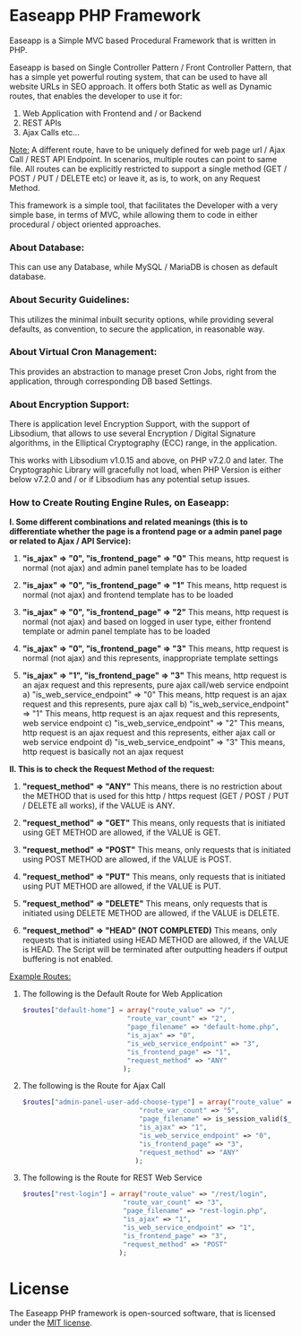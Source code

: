 # Easeapp PHP Framework

Easeapp is a Simple MVC based Procedural Framework that is written in PHP.

Easeapp is based on Single Controller Pattern / Front Controller Pattern, that has a simple yet powerful routing system, that can be used to have all website URLs in SEO approach. It offers both Static as well as Dynamic routes, that enables the developer to use it for:

1. Web Application with Frontend and / or Backend
2. REST APIs
3. Ajax Calls etc...

<u>Note:</u> A different route, have to be uniquely defined for web page url / Ajax Call / REST API Endpoint. In scenarios, multiple routes can point to same file. All routes can be explicitly restricted to support a single method (GET / POST / PUT / DELETE etc) or leave it, as is, to work, on any Request Method.

This framework is a simple tool, that facilitates the Developer with a very simple base, in terms of MVC, while allowing them to code in either procedural / object oriented approaches.

### About Database:
This can use any Database, while MySQL / MariaDB is chosen as default database.

### About Security Guidelines:
This utilizes the minimal inbuilt security options, while providing several defaults, as convention, to secure the application, in reasonable way.

### About Virtual Cron Management:
This provides an abstraction to manage preset Cron Jobs, right from the application, through corresponding DB based Settings.

### About Encryption Support:
There is application level Encryption Support, with the support of Libsodium, that allows to use several Encryption / Digital Signature algorithms, in the Elliptical Cryptography (ECC) range, in the application.

This works with Libsodium v1.0.15 and above, on PHP v7.2.0 and later. The Cryptographic Library will gracefully not load, when PHP Version is either below v7.2.0 and / or if Libsodium has any potential setup issues.


### How to Create Routing Engine Rules, on Easeapp:

 **I. Some different combinations and related meanings (this is to differentiate whether the page is a frontend page or a admin panel page or related to Ajax / API Service):**

 1) **"is_ajax" => "0", "is_frontend_page" => "0"**
 This means, http request is normal (not ajax) and admin panel template has to be loaded

 2) **"is_ajax" => "0", "is_frontend_page" => "1"**
 This means, http request is normal (not ajax) and frontend template has to be loaded

 3) **"is_ajax" => "0", "is_frontend_page" => "2"**
 This means, http request is normal (not ajax) and based on logged in user type, either frontend template or admin panel template has to be loaded

 4) **"is_ajax" => "0", "is_frontend_page" => "3"**
 This means, http request is normal (not ajax) and this represents, inappropriate template settings

 5) **"is_ajax" => "1", "is_frontend_page" => "3"**
 This means, http request is an ajax request and this represents, pure ajax call/web service endpoint
   a) "is_web_service_endpoint" => "0"
   This means, http request is an ajax request and this represents, pure ajax call
   b) "is_web_service_endpoint" => "1"
   This means, http request is an ajax request and this represents, web service endpoint
   c) "is_web_service_endpoint" => "2"
   This means, http request is an ajax request and this represents, either ajax call or web service endpoint
   d) "is_web_service_endpoint" => "3"
   This means, http request is basically not an ajax request




 **II. This is to check the Request Method of the request:**

 1) **"request_method" => "ANY"**
 This means, there is no restriction about the METHOD that is used for this http / https request (GET / POST / PUT / DELETE all works), if the VALUE is ANY.

 2) **"request_method" => "GET"**
 This means, only requests that is initiated using GET METHOD are allowed, if the VALUE is GET.

 3) **"request_method" => "POST"**
 This means, only requests that is initiated using POST METHOD are allowed, if the VALUE is POST.

 4) **"request_method" => "PUT"**
 This means, only requests that is initiated using PUT METHOD are allowed, if the VALUE is PUT.

 5) **"request_method" => "DELETE"**
 This means, only requests that is initiated using DELETE METHOD are allowed, if the VALUE is DELETE.

 6) **"request_method" => "HEAD" (NOT COMPLETED)**
 This means, only requests that is initiated using HEAD METHOD are allowed, if the VALUE is HEAD. The Script will be terminated after outputting headers if output buffering is not enabled.


 <u>Example Routes:</u>

 1) The following is the Default Route for Web Application

    ```php
	$routes["default-home"] = array("route_value" => "/",
							  "route_var_count" => "2",
							  "page_filename" => "default-home.php",
                              "is_ajax" => "0",
						      "is_web_service_endpoint" => "3",
                              "is_frontend_page" => "1",
                              "request_method" => "ANY"                                    
                             );
	```

2) The following is the Route for Ajax Call

    ```php
	$routes["admin-panel-user-add-choose-type"] = array("route_value" => "/admin-panel/user/add/choose-type",
								 "route_var_count" => "5",
								 "page_filename" => is_session_valid($_SESSION['loggedin'], "admin-panel-user-add-choose-type.php"),
								 "is_ajax" => "1",
						         "is_web_service_endpoint" => "0",
								 "is_frontend_page" => "3",
								 "request_method" => "ANY"                                    
								);
	```

3) The following is the Route for REST Web Service

    ```php
	$routes["rest-login"] = array("route_value" => "/rest/login",
							 "route_var_count" => "3",
							 "page_filename" => "rest-login.php",
							 "is_ajax" => "1",
                             "is_web_service_endpoint" => "1",
							 "is_frontend_page" => "3",
                             "request_method" => "POST"                                    
							);
	```

# License
The Easeapp PHP framework is open-sourced software, that is licensed under the [MIT license](https://opensource.org/licenses/MIT "MIT License").
